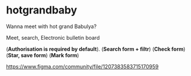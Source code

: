 # hotgrandbaby
Wanna meet with hot grand Babulya?

Meet, search, Electronic bulletin board

(**Authorisation is required by default**).
(**Search form + filtr**)
(**Check form**)
(**Star, save form**)
(**Mark form**)


https://www.figma.com/community/file/1207383583715170959